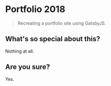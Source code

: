# Portfolio 2018
> Recreating a portfolio site using GatsbyJS.

## What's so special about this?
Nothing at all.

## Are you sure?
Yes.
